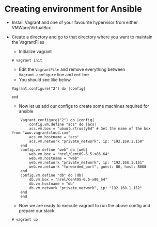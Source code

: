 # Creating environment for Ansible

- Install Vagrant and one of your favourite hypervisor from either VMWare/VirtualBox
- Create a directory and go to that directory where you want to maintain the VagrantFiles
	- Initialize vagrant

	```
	# vagrant init
	```

	- Edit the `VagrantFile` and remove everything between `Vagrant.configure` line and `end` line
	- You should see like below

	```
	Vagrant.configure("2") do |config|
		
	end
	```

	- Now let us add our configs to create some machines required for ansible

	```
        Vagrant.configure("2") do |config|
        	config.vm.define "acs" do |acs|
			acs.vm.box = "ubuntu/trusty64" # Get the name of the box from "www.vagrantcloud.com"
			acs.vm.hostname = "acs"
			acs.vm.network "private_network", ip: "192.168.1.150"
		end
		config.vm.define "web" do |web|
			web.vm.box = "nrel/CentOS-6.5-x86_64"
			web.vm.hostname = "web"
			web.vm.network "private_network", ip: "192.168.1.151"
			web.vm.network "forwarded_port", guest: 80, host: 8080
		end
		config.vm.define "db" do |db|
			db.vm.box = "nrel/CentOS-6.5-x86_64"
			db.vm.hostname = "db"
			db.vm.network "private_network", ip: "192.168.1.152"
		end
        end
	```

	- Now we are ready to execute vagrant to run the above config and prepare our stack

	```
	# vagrant up
	```
